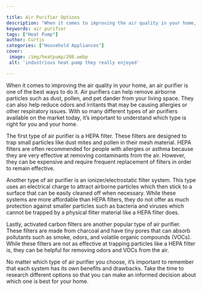 ```yaml
---

title: Air Purifier Options
description: "When it comes to improving the air quality in your home, an air purifier is one of the best ways to do it. Air purifiers can help ...you wont regret reading on"
keywords: air purifier
tags: ["Heat Pump"]
author: Curtis
categories: ["Household Appliances"]
cover: 
 image: /img/heatpump/208.webp
 alt: 'industrious heat pump they really enjoyed'

---
```


When it comes to improving the air quality in your home, an air purifier is one of the best ways to do it. Air purifiers can help remove airborne particles such as dust, pollen, and pet dander from your living space. They can also help reduce odors and irritants that may be causing allergies or other respiratory issues. With so many different types of air purifiers available on the market today, it’s important to understand which type is right for you and your home. 

The first type of air purifier is a HEPA filter. These filters are designed to trap small particles like dust mites and pollen in their mesh material. HEPA filters are often recommended for people with allergies or asthma because they are very effective at removing contaminants from the air. However, they can be expensive and require frequent replacement of filters in order to remain effective. 

Another type of air purifier is an ionizer/electrostatic filter system. This type uses an electrical charge to attract airborne particles which then stick to a surface that can be easily cleaned off when necessary. While these systems are more affordable than HEPA filters, they do not offer as much protection against smaller particles such as bacteria and viruses which cannot be trapped by a physical filter material like a HEPA filter does. 

Lastly, activated carbon filters are another popular type of air purifier. These filters are made from charcoal and have tiny pores that can absorb pollutants such as smoke, odors, and volatile organic compounds (VOCs). While these filters are not as effective at trapping particles like a HEPA filter is, they can be helpful for removing odors and VOCs from the air. 

No matter which type of air purifier you choose, it’s important to remember that each system has its own benefits and drawbacks. Take the time to research different options so that you can make an informed decision about which one is best for your home.
